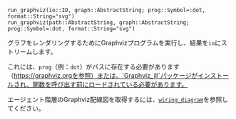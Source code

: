 ```
run_graphviz(io::IO, graph::AbstractString; prog::Symbol=:dot, format::String="svg")
run_graphviz(path::AbstractString, graph::AbstractString; prog::Symbol=:dot, format::String="svg")
```

グラフをレンダリングするためにGraphvizプログラムを実行し、結果を`io`にストリームします。

これには、`prog`（例：`dot`）がパスに存在する必要があります（https://graphviz.orgを参照）または、`Graphviz_jll`パッケージがインストールされ、関数を呼び出す前にロードされている必要があります。

エージェント階層のGraphviz配線図を取得するには、[`wiring_diagram`](@ref)を参照してください。
